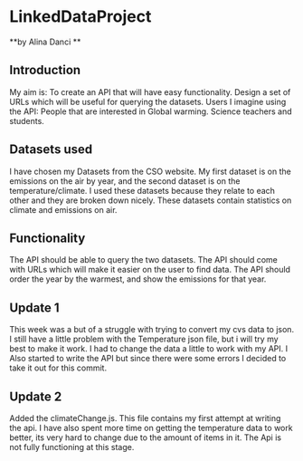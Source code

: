 # LinkedDataProject
**by Alina Danci **

## Introduction
My aim is:
To create an API that will have easy functionality. Design a set of URLs which will be useful for querying the datasets.
Users I imagine using the API: 
People that are interested in Global warming.
Science teachers and students.

##  Datasets used
I have chosen my Datasets from the CSO website.
My first dataset is on the emissions on the air by year, and the second dataset is on the temperature/climate.
I used these datasets because they relate to each other and they are broken down nicely.
These datasets contain statistics on climate and emissions on air.


## Functionality 
The API should be able to query the two datasets.
The API should come with URLs which will make it easier on the user to find data.
The API should order the year by the warmest, and show the emissions for that year.

## Update 1
This week was a but of a struggle with trying to convert my cvs data to json.
I still have a little problem with the Temperature json file, but i will try my best to make it work.
I had to change the data a little to work with my API. 
I Also started to write the API but since there were some errors I decided to take it out for this commit.

## Update 2
Added the climateChange.js.
This file contains my first attempt at writing the api.
I have also spent more time on getting the temperature data to work better, its very hard to change due to the amount of items in it. The Api is not fully functioning at this stage.

